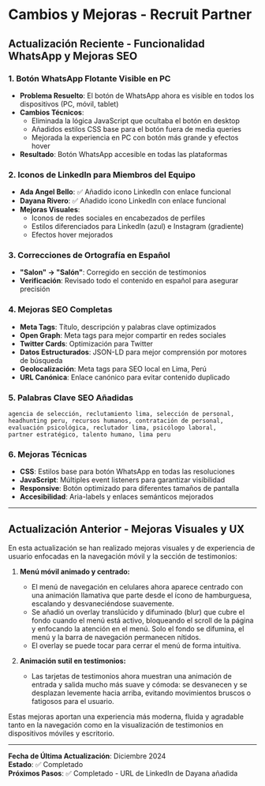 # Cambios y Mejoras - Recruit Partner

## Actualización Reciente - Funcionalidad WhatsApp y Mejoras SEO

### 1. **Botón WhatsApp Flotante Visible en PC**
- **Problema Resuelto**: El botón de WhatsApp ahora es visible en todos los dispositivos (PC, móvil, tablet)
- **Cambios Técnicos**: 
  - Eliminada la lógica JavaScript que ocultaba el botón en desktop
  - Añadidos estilos CSS base para el botón fuera de media queries
  - Mejorada la experiencia en PC con botón más grande y efectos hover
- **Resultado**: Botón WhatsApp accesible en todas las plataformas

### 2. **Iconos de LinkedIn para Miembros del Equipo**
- **Ada Angel Bello**: ✅ Añadido icono LinkedIn con enlace funcional
- **Dayana Rivero**: ✅ Añadido icono LinkedIn con enlace funcional
- **Mejoras Visuales**: 
  - Iconos de redes sociales en encabezados de perfiles
  - Estilos diferenciados para LinkedIn (azul) e Instagram (gradiente)
  - Efectos hover mejorados

### 3. **Correcciones de Ortografía en Español**
- **"Salon" → "Salón"**: Corregido en sección de testimonios
- **Verificación**: Revisado todo el contenido en español para asegurar precisión

### 4. **Mejoras SEO Completas**
- **Meta Tags**: Título, descripción y palabras clave optimizados
- **Open Graph**: Meta tags para mejor compartir en redes sociales
- **Twitter Cards**: Optimización para Twitter
- **Datos Estructurados**: JSON-LD para mejor comprensión por motores de búsqueda
- **Geolocalización**: Meta tags para SEO local en Lima, Perú
- **URL Canónica**: Enlace canónico para evitar contenido duplicado

### 5. **Palabras Clave SEO Añadidas**
```
agencia de selección, reclutamiento lima, selección de personal, 
headhunting peru, recursos humanos, contratación de personal, 
evaluación psicológica, reclutador lima, psicólogo laboral, 
partner estratégico, talento humano, lima peru
```

### 6. **Mejoras Técnicas**
- **CSS**: Estilos base para botón WhatsApp en todas las resoluciones
- **JavaScript**: Múltiples event listeners para garantizar visibilidad
- **Responsive**: Botón optimizado para diferentes tamaños de pantalla
- **Accesibilidad**: Aria-labels y enlaces semánticos mejorados

---

## Actualización Anterior - Mejoras Visuales y UX

En esta actualización se han realizado mejoras visuales y de experiencia de usuario enfocadas en la navegación móvil y la sección de testimonios:

1. **Menú móvil animado y centrado:**
   - El menú de navegación en celulares ahora aparece centrado con una animación llamativa que parte desde el ícono de hamburguesa, escalando y desvaneciéndose suavemente.
   - Se añadió un overlay translúcido y difuminado (blur) que cubre el fondo cuando el menú está activo, bloqueando el scroll de la página y enfocando la atención en el menú. Solo el fondo se difumina, el menú y la barra de navegación permanecen nítidos.
   - El overlay se puede tocar para cerrar el menú de forma intuitiva.

2. **Animación sutil en testimonios:**
   - Las tarjetas de testimonios ahora muestran una animación de entrada y salida mucho más suave y cómoda: se desvanecen y se desplazan levemente hacia arriba, evitando movimientos bruscos o fatigosos para el usuario.

Estas mejoras aportan una experiencia más moderna, fluida y agradable tanto en la navegación como en la visualización de testimonios en dispositivos móviles y escritorio.

---

**Fecha de Última Actualización**: Diciembre 2024  
**Estado**: ✅ Completado  
**Próximos Pasos**: ✅ Completado - URL de LinkedIn de Dayana añadida
